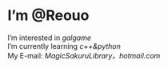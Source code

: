 # I’m @Reouo  
I’m interested in *galgame*  
I’m currently learning *c++&python*  
My E-mail: *MagicSakuruLibrary。hotmail.com*  
